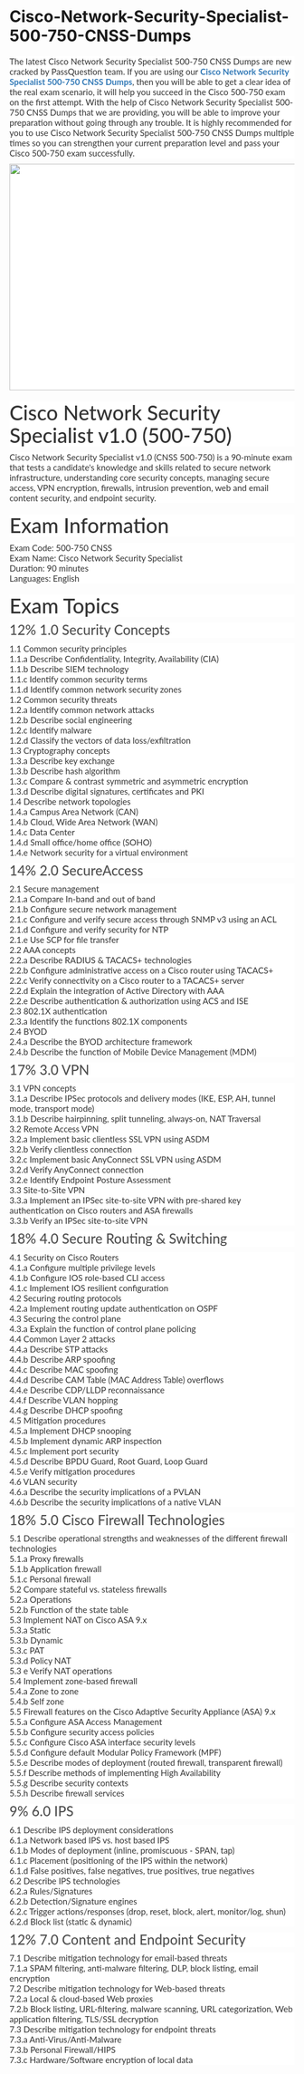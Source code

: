 # Cisco-Network-Security-Specialist-500-750-CNSS-Dumps
<p>
	<span style="font-size:12px;font-weight:normal;">
	<p style="box-sizing:border-box;margin-top:0px;margin-bottom:10px;color:#333333;font-family:Lato;font-size:15px;white-space:normal;background-color:#FFFFFF;">
		The latest Cisco Network Security Specialist 500-750 CNSS Dumps are new cracked by PassQuestion team. If you are using our&nbsp;<span style="box-sizing:border-box;font-weight:700;"><a href="https://www.passquestion.com/500-750.html" style="box-sizing:border-box;background-color:transparent;color:#337AB7;text-decoration-line:none;">Cisco Network Security Specialist 500-750 CNSS Dumps</a></span>, then you will be able to get a clear idea of the real exam scenario, it will help you succeed in the Cisco 500-750 exam on the first attempt. With the help of Cisco Network Security Specialist 500-750 CNSS Dumps that we are providing, you will be able to improve your preparation without going through any trouble. It is highly recommended for you to use Cisco Network Security Specialist 500-750 CNSS Dumps multiple times so you can strengthen your current preparation level and pass your Cisco 500-750 exam successfully.
	</p>
	<p style="box-sizing:border-box;margin-top:0px;margin-bottom:10px;color:#333333;font-family:Lato;font-size:15px;white-space:normal;background-color:#FFFFFF;">
		<img alt="" src="https://www.passquestion.com/uploads/pqcom/images/20220708/31534b7f0bdef56c0cedb533b7c3c6e8.png" style="box-sizing:border-box;vertical-align:middle;max-width:100%;height:400px;width:600px;" />
	</p>
	<h1 style="box-sizing:border-box;margin:20px 0px 10px;font-size:36px;font-family:Lato;font-weight:500;line-height:1.1;color:#333333;white-space:normal;background-color:#FFFFFF;">
		Cisco Network Security Specialist v1.0 (500-750)
	</h1>
	<p style="box-sizing:border-box;margin-top:0px;margin-bottom:10px;color:#333333;font-family:Lato;font-size:15px;white-space:normal;background-color:#FFFFFF;">
		Cisco Network Security Specialist v1.0 (CNSS 500-750) is a 90-minute exam that tests a candidate's knowledge and skills related to secure network infrastructure, understanding core security concepts, managing secure access, VPN encryption, firewalls, intrusion prevention, web and email content security, and endpoint security.&nbsp;
	</p>
	<h1 style="box-sizing:border-box;margin:20px 0px 10px;font-size:36px;font-family:Lato;font-weight:500;line-height:1.1;color:#333333;white-space:normal;background-color:#FFFFFF;">
		Exam Information
	</h1>
	<p style="box-sizing:border-box;margin-top:0px;margin-bottom:10px;color:#333333;font-family:Lato;font-size:15px;white-space:normal;background-color:#FFFFFF;">
		Exam Code: 500-750 CNSS<br style="box-sizing:border-box;" />
Exam Name: Cisco Network Security Specialist<br style="box-sizing:border-box;" />
Duration: 90 minutes<br style="box-sizing:border-box;" />
Languages: English
	</p>
	<h1 style="box-sizing:border-box;margin:20px 0px 10px;font-size:36px;font-family:Lato;font-weight:500;line-height:1.1;color:#333333;white-space:normal;background-color:#FFFFFF;">
		Exam Topics
	</h1>
	<h3 style="box-sizing:border-box;font-family:Lato;font-weight:500;line-height:1.1;color:#505050;margin-top:0px;margin-bottom:10px;font-size:24px;white-space:normal;background-color:#FFFFFF;">
		12% 1.0 Security Concepts
	</h3>
	<p style="box-sizing:border-box;margin-top:0px;margin-bottom:10px;color:#333333;font-family:Lato;font-size:15px;white-space:normal;background-color:#FFFFFF;">
		1.1 Common security principles<br style="box-sizing:border-box;" />
1.1.a Describe Confidentiality, Integrity, Availability (CIA)<br style="box-sizing:border-box;" />
1.1.b Describe SIEM technology<br style="box-sizing:border-box;" />
1.1.c Identify common security terms<br style="box-sizing:border-box;" />
1.1.d Identify common network security zones<br style="box-sizing:border-box;" />
1.2 Common security threats<br style="box-sizing:border-box;" />
1.2.a Identify common network attacks<br style="box-sizing:border-box;" />
1.2.b Describe social engineering<br style="box-sizing:border-box;" />
1.2.c Identify malware<br style="box-sizing:border-box;" />
1.2.d Classify the vectors of data loss/exfiltration<br style="box-sizing:border-box;" />
1.3 Cryptography concepts<br style="box-sizing:border-box;" />
1.3.a Describe key exchange<br style="box-sizing:border-box;" />
1.3.b Describe hash algorithm<br style="box-sizing:border-box;" />
1.3.c Compare &amp; contrast symmetric and asymmetric encryption<br style="box-sizing:border-box;" />
1.3.d Describe digital signatures, certificates and PKI<br style="box-sizing:border-box;" />
1.4 Describe network topologies<br style="box-sizing:border-box;" />
1.4.a Campus Area Network (CAN)<br style="box-sizing:border-box;" />
1.4.b Cloud, Wide Area Network (WAN)<br style="box-sizing:border-box;" />
1.4.c Data Center<br style="box-sizing:border-box;" />
1.4.d Small office/home office (SOHO)<br style="box-sizing:border-box;" />
1.4.e Network security for a virtual environment
	</p>
	<h3 style="box-sizing:border-box;font-family:Lato;font-weight:500;line-height:1.1;color:#505050;margin-top:0px;margin-bottom:10px;font-size:24px;white-space:normal;background-color:#FFFFFF;">
		14% 2.0 SecureAccess
	</h3>
	<p style="box-sizing:border-box;margin-top:0px;margin-bottom:10px;color:#333333;font-family:Lato;font-size:15px;white-space:normal;background-color:#FFFFFF;">
		2.1 Secure management<br style="box-sizing:border-box;" />
2.1.a Compare In-band and out of band<br style="box-sizing:border-box;" />
2.1.b Configure secure network management<br style="box-sizing:border-box;" />
2.1.c Configure and verify secure access through SNMP v3 using an ACL<br style="box-sizing:border-box;" />
2.1.d Configure and verify security for NTP<br style="box-sizing:border-box;" />
2.1.e Use SCP for file transfer<br style="box-sizing:border-box;" />
2.2 AAA concepts<br style="box-sizing:border-box;" />
2.2.a Describe RADIUS &amp; TACACS+ technologies<br style="box-sizing:border-box;" />
2.2.b Configure administrative access on a Cisco router using TACACS+<br style="box-sizing:border-box;" />
2.2.c Verify connectivity on a Cisco router to a TACACS+ server<br style="box-sizing:border-box;" />
2.2.d Explain the integration of Active Directory with AAA<br style="box-sizing:border-box;" />
2.2.e Describe authentication &amp; authorization using ACS and ISE<br style="box-sizing:border-box;" />
2.3 802.1X authentication<br style="box-sizing:border-box;" />
2.3.a Identify the functions 802.1X components<br style="box-sizing:border-box;" />
2.4 BYOD<br style="box-sizing:border-box;" />
2.4.a Describe the BYOD architecture framework<br style="box-sizing:border-box;" />
2.4.b Describe the function of Mobile Device Management (MDM)
	</p>
	<h3 style="box-sizing:border-box;font-family:Lato;font-weight:500;line-height:1.1;color:#505050;margin-top:0px;margin-bottom:10px;font-size:24px;white-space:normal;background-color:#FFFFFF;">
		17% 3.0 VPN
	</h3>
	<p style="box-sizing:border-box;margin-top:0px;margin-bottom:10px;color:#333333;font-family:Lato;font-size:15px;white-space:normal;background-color:#FFFFFF;">
		3.1 VPN concepts<br style="box-sizing:border-box;" />
3.1.a Describe IPSec protocols and delivery modes (IKE, ESP, AH, tunnel mode, transport mode)<br style="box-sizing:border-box;" />
3.1.b Describe hairpinning, split tunneling, always-on, NAT Traversal<br style="box-sizing:border-box;" />
3.2 Remote Access VPN<br style="box-sizing:border-box;" />
3.2.a Implement basic clientless SSL VPN using ASDM<br style="box-sizing:border-box;" />
3.2.b Verify clientless connection<br style="box-sizing:border-box;" />
3.2.c Implement basic AnyConnect SSL VPN using ASDM<br style="box-sizing:border-box;" />
3.2.d Verify AnyConnect connection<br style="box-sizing:border-box;" />
3.2.e Identify Endpoint Posture Assessment<br style="box-sizing:border-box;" />
3.3 Site-to-Site VPN<br style="box-sizing:border-box;" />
3.3.a Implement an IPSec site-to-site VPN with pre-shared key authentication on Cisco routers and ASA firewalls<br style="box-sizing:border-box;" />
3.3.b Verify an IPSec site-to-site VPN
	</p>
	<h3 style="box-sizing:border-box;font-family:Lato;font-weight:500;line-height:1.1;color:#505050;margin-top:0px;margin-bottom:10px;font-size:24px;white-space:normal;background-color:#FFFFFF;">
		18% 4.0 Secure Routing &amp; Switching
	</h3>
	<p style="box-sizing:border-box;margin-top:0px;margin-bottom:10px;color:#333333;font-family:Lato;font-size:15px;white-space:normal;background-color:#FFFFFF;">
		4.1 Security on Cisco Routers<br style="box-sizing:border-box;" />
4.1.a Configure multiple privilege levels<br style="box-sizing:border-box;" />
4.1.b Configure IOS role-based CLI access<br style="box-sizing:border-box;" />
4.1.c Implement IOS resilient configuration<br style="box-sizing:border-box;" />
4.2 Securing routing protocols<br style="box-sizing:border-box;" />
4.2.a Implement routing update authentication on OSPF<br style="box-sizing:border-box;" />
4.3 Securing the control plane<br style="box-sizing:border-box;" />
4.3.a Explain the function of control plane policing<br style="box-sizing:border-box;" />
4.4 Common Layer 2 attacks<br style="box-sizing:border-box;" />
4.4.a Describe STP attacks<br style="box-sizing:border-box;" />
4.4.b Describe ARP spoofing<br style="box-sizing:border-box;" />
4.4.c Describe MAC spoofing<br style="box-sizing:border-box;" />
4.4.d Describe CAM Table (MAC Address Table) overflows<br style="box-sizing:border-box;" />
4.4.e Describe CDP/LLDP reconnaissance<br style="box-sizing:border-box;" />
4.4.f Describe VLAN hopping<br style="box-sizing:border-box;" />
4.4.g Describe DHCP spoofing<br style="box-sizing:border-box;" />
4.5 Mitigation procedures<br style="box-sizing:border-box;" />
4.5.a Implement DHCP snooping<br style="box-sizing:border-box;" />
4.5.b Implement dynamic ARP inspection<br style="box-sizing:border-box;" />
4.5.c Implement port security<br style="box-sizing:border-box;" />
4.5.d Describe BPDU Guard, Root Guard, Loop Guard<br style="box-sizing:border-box;" />
4.5.e Verify mitigation procedures<br style="box-sizing:border-box;" />
4.6 VLAN security<br style="box-sizing:border-box;" />
4.6.a Describe the security implications of a PVLAN<br style="box-sizing:border-box;" />
4.6.b Describe the security implications of a native VLAN
	</p>
	<h3 style="box-sizing:border-box;font-family:Lato;font-weight:500;line-height:1.1;color:#505050;margin-top:0px;margin-bottom:10px;font-size:24px;white-space:normal;background-color:#FFFFFF;">
		18% 5.0 Cisco Firewall Technologies
	</h3>
	<p style="box-sizing:border-box;margin-top:0px;margin-bottom:10px;color:#333333;font-family:Lato;font-size:15px;white-space:normal;background-color:#FFFFFF;">
		5.1 Describe operational strengths and weaknesses of the different firewall technologies<br style="box-sizing:border-box;" />
5.1.a Proxy firewalls<br style="box-sizing:border-box;" />
5.1.b Application firewall<br style="box-sizing:border-box;" />
5.1.c Personal firewall<br style="box-sizing:border-box;" />
5.2 Compare stateful vs. stateless firewalls<br style="box-sizing:border-box;" />
5.2.a Operations<br style="box-sizing:border-box;" />
5.2.b Function of the state table<br style="box-sizing:border-box;" />
5.3 Implement NAT on Cisco ASA 9.x<br style="box-sizing:border-box;" />
5.3.a Static<br style="box-sizing:border-box;" />
5.3.b Dynamic<br style="box-sizing:border-box;" />
5.3.c PAT<br style="box-sizing:border-box;" />
5.3.d Policy NAT<br style="box-sizing:border-box;" />
5.3 e Verify NAT operations<br style="box-sizing:border-box;" />
5.4 Implement zone-based firewall<br style="box-sizing:border-box;" />
5.4.a Zone to zone<br style="box-sizing:border-box;" />
5.4.b Self zone<br style="box-sizing:border-box;" />
5.5 Firewall features on the Cisco Adaptive Security Appliance (ASA) 9.x<br style="box-sizing:border-box;" />
5.5.a Configure ASA Access Management<br style="box-sizing:border-box;" />
5.5.b Configure security access policies<br style="box-sizing:border-box;" />
5.5.c Configure Cisco ASA interface security levels<br style="box-sizing:border-box;" />
5.5.d Configure default Modular Policy Framework (MPF)<br style="box-sizing:border-box;" />
5.5.e Describe modes of deployment (routed firewall, transparent firewall)<br style="box-sizing:border-box;" />
5.5.f Describe methods of implementing High Availability<br style="box-sizing:border-box;" />
5.5.g Describe security contexts<br style="box-sizing:border-box;" />
5.5.h Describe firewall services
	</p>
	<h3 style="box-sizing:border-box;font-family:Lato;font-weight:500;line-height:1.1;color:#505050;margin-top:0px;margin-bottom:10px;font-size:24px;white-space:normal;background-color:#FFFFFF;">
		9% 6.0 IPS
	</h3>
	<p style="box-sizing:border-box;margin-top:0px;margin-bottom:10px;color:#333333;font-family:Lato;font-size:15px;white-space:normal;background-color:#FFFFFF;">
		6.1 Describe IPS deployment considerations<br style="box-sizing:border-box;" />
6.1.a Network based IPS vs. host based IPS<br style="box-sizing:border-box;" />
6.1.b Modes of deployment (inline, promiscuous - SPAN, tap)<br style="box-sizing:border-box;" />
6.1.c Placement (positioning of the IPS within the network)<br style="box-sizing:border-box;" />
6.1.d False positives, false negatives, true positives, true negatives<br style="box-sizing:border-box;" />
6.2 Describe IPS technologies<br style="box-sizing:border-box;" />
6.2.a Rules/Signatures<br style="box-sizing:border-box;" />
6.2.b Detection/Signature engines<br style="box-sizing:border-box;" />
6.2.c Trigger actions/responses (drop, reset, block, alert, monitor/log, shun)<br style="box-sizing:border-box;" />
6.2.d Block list (static &amp; dynamic)
	</p>
	<h3 style="box-sizing:border-box;font-family:Lato;font-weight:500;line-height:1.1;color:#505050;margin-top:0px;margin-bottom:10px;font-size:24px;white-space:normal;background-color:#FFFFFF;">
		12% 7.0 Content and Endpoint Security
	</h3>
	<p style="box-sizing:border-box;margin-top:0px;margin-bottom:10px;color:#333333;font-family:Lato;font-size:15px;white-space:normal;background-color:#FFFFFF;">
		7.1 Describe mitigation technology for email-based threats<br style="box-sizing:border-box;" />
7.1.a SPAM filtering, anti-malware filtering, DLP, block listing, email encryption<br style="box-sizing:border-box;" />
7.2 Describe mitigation technology for Web-based threats<br style="box-sizing:border-box;" />
7.2.a Local &amp; cloud-based Web proxies<br style="box-sizing:border-box;" />
7.2.b Block listing, URL-filtering, malware scanning, URL categorization, Web application filtering, TLS/SSL decryption<br style="box-sizing:border-box;" />
7.3 Describe mitigation technology for endpoint threats<br style="box-sizing:border-box;" />
7.3.a Anti-Virus/Anti-Malware<br style="box-sizing:border-box;" />
7.3.b Personal Firewall/HIPS<br style="box-sizing:border-box;" />
7.3.c Hardware/Software encryption of local data
	</p>
</span>
</p>
